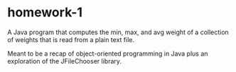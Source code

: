 # homework-1

A Java program that computes the min, max, and avg weight of a collection of weights that is read from a plain text file.

Meant to be a recap of object-oriented programming in Java plus an exploration of the JFileChooser library.
